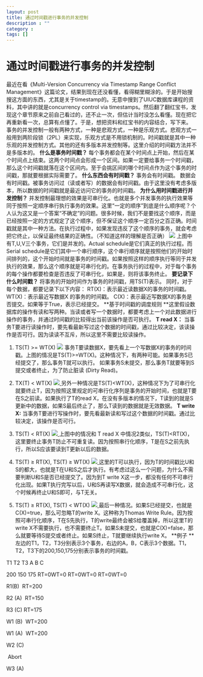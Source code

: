 ```yaml
---
layout: post
title: 通过时间戳进行事务的并发控制
description : ""
category :
tags: []
---
```


# 通过时间戳进行事务的并发控制

最近在看《Multi-Version Concurrency via Timestamp Range Conflict Management》这篇论文，结果到现在还没看懂，看得糊里糊涂的。于是开始搜搜这方面的东西，尤其是关于timestamp的。无意中搜到了UIUC数据库课程的资料，其中讲的就是concurrency control via timestamps。然后翻了翻红宝书，发现这个章节原来之前自己看过的，还不止一次，但估计当时没怎么看懂。现在把它再重新看一次，总算有点懂了。于是，想把资料和红宝书的内容结合，写下来。 事务的并发控制一般有两种方式，一种是悲观方式，一种是乐观方式。悲观方式一般用到两阶段锁（2PL）来实现，乐观方式是不用锁机制的。时间戳就是其中一种乐观的并发控制方式。其他的还有多版本并发控制等。这里介绍的时间戳方法并不是多版本的。  **什么是事务时间戳？** 每个事务都会在某个时间点上开始，然后在某个时间点上结束。这两个时间点会形成一个区间。如果一定要给事务一个时间戳，那么这个时间戳就落在这个区间内。至于会挑区间的哪个时间点作为这个事务的时间戳，那就要根据实际需要了。 **什么东西会有时间戳？** 事务会有时间戳。 数据会有时间戳。被事务访问过（读或者写）的数据会有时间戳。由于这里没有考虑多版本，所以数据的时间戳就是最近访问它的事务的时间戳。 **为什么用时间戳进行并发控制？** 并发控制最理想的效果是可串行化。也就是多个并发事务的执行效果等同于按照一定顺序串行执行事务的效果。这里“一定的顺序”到底是什么顺序呢？个人认为这又是一个答案“不确定”的问题。很多时候，我们不是要找这个顺序，而是已经按照一定的方式规定了这个顺序，但不保证这个顺序一定百分之百正确。时间戳就是其中一种方法。在执行过程中，如果发现违反了这个顺序的事务，就会考虑把它终止，以保证最终结果的正确性。（不知道这样的理解是否正确） ![](/wp-content/uploads/2012/06/serial_schedule1-300x147.png) 上图中有T,U,V三个事务，它们是并发的。Actual schedule是它们真正的执行过程。而Serial schedule是它们其中一个串行顺序，这个串行顺序就是按照他们的开始时间排列的，这个开始时间就是事务的时间戳。如果按照这样的顺序执行等同于并发执行的效果，那么这个顺序就是可串行化的。在事务执行的过程中，对于每个事务的每个操作都要检查是否违反了可串行化，如果是，则将该事务终止。 **要记录下什么时间戳？** 将事务的开始时间作为事务的时间戳，用TS(T)表示。 同时，对于每个数据，都要记录下以下内容： RT(X)：表示最近读数据X的事务的时间戳。 WT(X)：表示最近写数据X 的事务的时间戳。 C(X)：表示最近写数据X的事务是否提交。如果等于True，表示已经提交。 **基于时间戳的调度规则 **这里假设数据库的操作有读和写两种。当读或者写一个数据时，都要考虑上一个对此数据进行操作的事务，并通过时间戳的比较得出当前该操作是否可执行。 **T read X：** 当事务T要进行读操作时，要先看最新写过这个数据的时间戳，通过比较决定，该读操作是否可行。因为读读不互斥，所以这里不需要比较读操作。 

  1. TS(T) >= WT(X) ![](/wp-content/uploads/2012/06/read1-300x136.png) 事务T要读数据X，要先看上一个写数据X的事务的时间戳。上图的情况是TS(T)>=WT(X)。这种情况下，有两种可能。如果事务S已经提交了，那么事务T就可以执行。 如果事务S未提交，那么事务T就要等到S提交或者终止，为了防止脏读 (Dirty Read)。
  2. TX(T) < WT(X) ![](/wp-content/uploads/2012/06/read2-300x139.png)[ ](http://abcdmyz.me/wp-content/uploads/2012/06/read2.png)另外一种情况是TS(T)<WT(X)，这种情况下为了可串行化就要终止T，因为按照这里规定的可串行化序列是事务的开始时间，也就是T要在S之前读。如果执行了T的read X，在没有多版本的情况下，T读到的就是S更新中的数据，如果S最后终止了，那么T读到的数据就是无效数据。
**T write X:** 当事务T要进行写操作时，要先看最新读和写过这个数据的时间戳。通过比较决定，该操作是否可行。 

  1. TS(T) < RT(X) ![](/wp-content/uploads/2012/06/write1-300x147.png)[ ](http://abcdmyz.me/wp-content/uploads/2012/06/write1.png)上图中的情况和 T read X 中情况2类似，TS(T)<RT(X)，这里要终止事务T防止不可重复读。因为按照串行化顺序，T是在S之前先执行，所以S应该要读到T更新以后的数据。
  2. TS(T) ≥ RT(X), TS(T) ≥ WT(X) ![](/wp-content/uploads/2012/06/write2-300x155.png)[ ](http://abcdmyz.me/wp-content/uploads/2012/06/write2.png)这里的T可以执行，因为T的时间戳比U和S的都大，也就是T在U和S之后才执行。有考虑过这么一个问题，为什么不需要判断U和S是否已经提交了。因为到T write X这一步，都没有任何不可串行化出现。如果T执行完写以后，U和S再读写X数据，就会造成不可串行化，这个时候再终止U和S即可，与T无关。
  3. TS(T) ≥ RT(X), TS(T) < WT(X) ![](/wp-content/uploads/2012/06/write3-300x157.png)[ ](http://abcdmyz.me/wp-content/uploads/2012/06/write3.png)最后一种情况。如果S已经提交，也就是C(X)=true，那么可忽略T的write X。这种称为Thomas Write Rule。因为按照可串行化顺序，T在S先执行，T的write最终会被S给覆盖掉，所以这里T的write X不需要执行，也不需要终止T。如果S未提交，也就是C(X)=false，那么就要等待S提交或者终止。如果S终止，T就要继续执行write X。
**例子 **左边的T1，T2，T3分别表示3个事务，右边的A，B，C表示3个数据。T1，T2，T3下的200,150,175分别表示事务的时间戳。

T1
T2
T3
A
B
C

200
150
175
RT=0WT=0
RT=0WT=0
RT=0WT=0

R1(B)
 RT=200

R2 (A)
 RT=150

R3 (C)
RT=175

W1 (B)
 WT=200

W1 (A)
 WT=200

W2 (C)

 Abort

W3 (A)